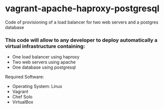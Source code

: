 # vagrant-apache-haproxy-postgresql
Code of provisioning of a load balancer for two web servers and a postgres database

### This code will allow to any developer to deploy automatically a virtual infrastructure containing:

* One load balancer using haproxy
* Two web servers using apache
* One database using postgresql



Required Software:

* Operating System: Linux
* Vagrant
* Chef Solo
* VirtualBox


